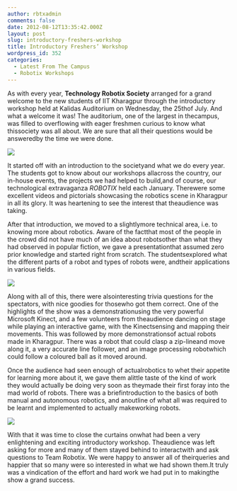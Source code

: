 ```yaml
---
author: rbtxadmin
comments: false
date: 2012-08-12T13:35:42.000Z
layout: post
slug: introductory-freshers-workshop
title: Introductory Freshers’ Workshop
wordpress_id: 352
categories:
  - Latest From The Campus
  - Robotix Workshops
---
```


As with every year, **Technology Robotix Society** arranged for a grand welcome to the new students of IIT Kharagpur through the introductory workshop held at Kalidas Auditorium on Wednesday, the 25thof July. And what a welcome it was! The auditorium, one of the largest in thecampus, was filled to overflowing with eager freshmen curious to know what thissociety was all about. We are sure that all their questions would be answeredby the time we were done.

[![](http://robotix.in/blog/wp-content/uploads/2012/08/021-300x258.jpg)](http://robotix.in/blog/wp-content/uploads/2012/08/021.jpg)

It started off with an introduction to the societyand what we do every year. The students got to know about our workshops allacross the country, our in-house events, the projects we had helped to build,and of course, our technological extravaganza _ROBOTIX_ held each January. Therewere some excellent videos and pictorials showcasing the robotics scene in Kharagpur in all its glory. It was heartening to see the interest that theaudience was taking.

After that introduction, we moved to a slightlymore technical area, i.e. to knowing more about robotics. Aware of the factthat most of the people in the crowd did not have much of an idea about robotsother than what they had observed in popular fiction, we gave a presentationthat assumed zero prior knowledge and started right from scratch. The studentsexplored what the different parts of a robot and types of robots were, andtheir applications in various fields.

![](https://dl.dropbox.com/u/79327907/DSC_0120.JPG)

Along with all of this, there were alsointeresting trivia questions for the spectators, with nice goodies for thosewho got them correct. One of the highlights of the show was a demonstrationusing the very powerful Microsoft Kinect, and a few volunteers from theaudience dancing on stage while playing an interactive game, with the Kinectsensing and mapping their movements. This was followed by more demonstrationsof actual robots made in Kharagpur. There was a robot that could clasp a zip-lineand move along it, a very accurate line follower, and an image processing robotwhich could follow a coloured ball as it moved around.

Once the audience had seen enough of actualrobotics to whet their appetite for learning more about it, we gave them alittle taste of the kind of work they would actually be doing very soon as theymade their first foray into the mad world of robots. There was a briefintroduction to the basics of both manual and autonomous robotics, and anoutline of what all was required to be learnt and implemented to actually makeworking robots.

![](https://dl.dropbox.com/u/79327907/DSC_0114.JPG)

With that it was time to close the curtains onwhat had been a very enlightening and exciting introductory workshop. Theaudience was left asking for more and many of them stayed behind to interactwith and ask questions to Team Robotix. We were happy to answer all of theirqueries and happier that so many were so interested in what we had shown them.It truly was a vindication of the effort and hard work we had put in to makingthe show a grand success.
